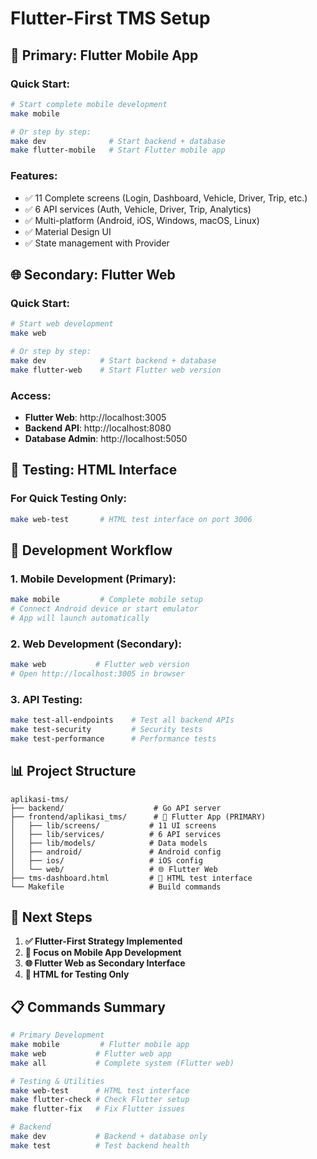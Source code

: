 # Flutter-First TMS Setup

## 📱 **Primary: Flutter Mobile App**

### **Quick Start:**
```bash
# Start complete mobile development
make mobile

# Or step by step:
make dev              # Start backend + database
make flutter-mobile   # Start Flutter mobile app
```

### **Features:**
- ✅ 11 Complete screens (Login, Dashboard, Vehicle, Driver, Trip, etc.)
- ✅ 6 API services (Auth, Vehicle, Driver, Trip, Analytics)
- ✅ Multi-platform (Android, iOS, Windows, macOS, Linux)
- ✅ Material Design UI
- ✅ State management with Provider

## 🌐 **Secondary: Flutter Web**

### **Quick Start:**
```bash
# Start web development
make web

# Or step by step:
make dev            # Start backend + database  
make flutter-web    # Start Flutter web version
```

### **Access:**
- **Flutter Web**: http://localhost:3005
- **Backend API**: http://localhost:8080
- **Database Admin**: http://localhost:5050

## 🧪 **Testing: HTML Interface**

### **For Quick Testing Only:**
```bash
make web-test       # HTML test interface on port 3006
```

## 🚀 **Development Workflow**

### **1. Mobile Development (Primary):**
```bash
make mobile         # Complete mobile setup
# Connect Android device or start emulator
# App will launch automatically
```

### **2. Web Development (Secondary):**
```bash
make web           # Flutter web version
# Open http://localhost:3005 in browser
```

### **3. API Testing:**
```bash
make test-all-endpoints    # Test all backend APIs
make test-security         # Security tests
make test-performance      # Performance tests
```

## 📊 **Project Structure**

```
aplikasi-tms/
├── backend/                    # Go API server
├── frontend/aplikasi_tms/      # 📱 Flutter App (PRIMARY)
│   ├── lib/screens/           # 11 UI screens
│   ├── lib/services/          # 6 API services  
│   ├── lib/models/            # Data models
│   ├── android/               # Android config
│   ├── ios/                   # iOS config
│   └── web/                   # 🌐 Flutter Web
├── tms-dashboard.html         # 🧪 HTML test interface
└── Makefile                   # Build commands
```

## 🎯 **Next Steps**

1. **✅ Flutter-First Strategy Implemented**
2. **📱 Focus on Mobile App Development**
3. **🌐 Flutter Web as Secondary Interface**
4. **🧪 HTML for Testing Only**

## 📋 **Commands Summary**

```bash
# Primary Development
make mobile         # Flutter mobile app
make web           # Flutter web app
make all           # Complete system (Flutter web)

# Testing & Utilities
make web-test      # HTML test interface
make flutter-check # Check Flutter setup
make flutter-fix   # Fix Flutter issues

# Backend
make dev           # Backend + database only
make test          # Test backend health
```